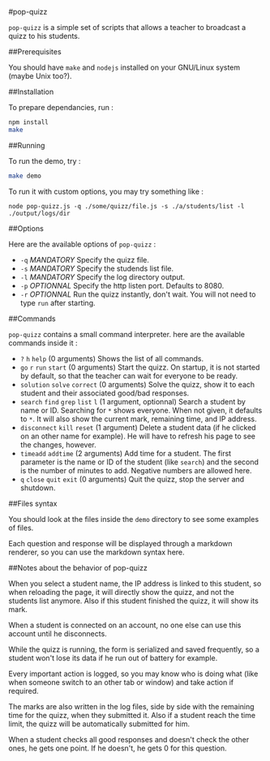 #pop-quizz

`pop-quizz` is a simple set of scripts that allows a teacher to broadcast a quizz to his students.

##Prerequisites

You should have `make` and `nodejs` installed on your GNU/Linux system (maybe Unix too?).

##Installation

To prepare dependancies, run :

```sh
npm install
make
```

##Running

To run the demo, try :

```sh
make demo
```

To run it with custom options, you may try something like :

```
node pop-quizz.js -q ./some/quizz/file.js -s ./a/students/list -l ./output/logs/dir
```

##Options

Here are the available options of `pop-quizz` :

- `-q` *MANDATORY* Specify the quizz file.
- `-s` *MANDATORY* Specify the studends list file.
- `-l` *MANDATORY* Specify the log directory output.
- `-p` *OPTIONNAL* Specify the http listen port. Defaults to 8080.
- `-r` *OPTIONNAL* Run the quizz instantly, don't wait. You will not need to type `run` after starting.

##Commands

`pop-quizz` contains a small command interpreter. here are the available commands inside it :

- `?` `h` `help` (0 arguments) Shows the list of all commands.
- `go` `r` `run` `start` (0 arguments) Start the quizz. On startup, it is not started by default, so that the teacher can wait for everyone to be ready.
- `solution` `solve` `correct` (0 arguments) Solve the quizz, show it to each student and their associated good/bad responses.
- `search` `find` `grep` `list` `l` (1 argument, optionnal) Search a student by name or ID. Searching for `*` shows everyone. When not given, it defaults to `*`. It will also show the current mark, remaining time, and IP address.
- `disconnect` `kill` `reset` (1 argument) Delete a student data (if he clicked on an other name for example). He will have to refresh his page to see the changes, however.
- `timeadd` `addtime` (2 arguments) Add time for a student. The first parameter is the name or ID of the student (like `search`) and the second is the number of minutes to add. Negative numbers are allowed here.
- `q` `close` `quit` `exit` (0 arguments) Quit the quizz, stop the server and shutdown.

##Files syntax

You should look at the files inside the `demo` directory to see some examples of files.

Each question and response will be displayed through a markdown renderer, so you can use the markdown syntax here.

##Notes about the behavior of pop-quizz

When you select a student name, the IP address is linked to this student, so when reloading the page, it will directly show the quizz, and not the students list anymore. Also if this student finished the quizz, it will show its mark.

When a student is connected on an account, no one else can use this account until he disconnects.

While the quizz is running, the form is serialized and saved frequently, so a student won't lose its data if he run out of battery for example.

Every important action is logged, so you may know who is doing what (like when someone switch to an other tab or window) and take action if required.

The marks are also written in the log files, side by side with the remaining time for the quizz, when they submitted it. Also if a student reach the time limit, the quizz will be automatically submitted for him.

When a student checks all good responses and doesn't check the other ones, he gets one point. If he doesn't, he gets 0 for this question.
